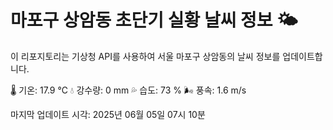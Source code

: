 
# 마포구 상암동 초단기 실황 날씨 정보 🌤️

이 리포지토리는 기상청 API를 사용하여 서울 마포구 상암동의 날씨 정보를 업데이트합니다. 

🌡️ 기온: 17.9 ℃
💧 강수량: 0 mm
💦 습도: 73 %
🌬️ 풍속: 1.6 m/s

마지막 업데이트 시각: 2025년 06월 05일 07시 10분    
